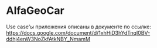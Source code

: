 # AlfaGeoCar

Use case'ы приложения описаны в документе по ссылке: https://docs.google.com/document/d/1xhHiD3hYdTnqI0BV-ddhj4enW3NoZkfAtkNBY_NmamM